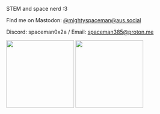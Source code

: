 STEM and space nerd :3

Find me on Mastodon: [@mightyspaceman@aus.social](https://aus.social/deck/@mightyspaceman)

Discord: spaceman0x2a / Email: spaceman385@proton.me

<html>
<p>
 <img height="180em" src="https://github-readme-stats.vercel.app/api?username=MightySpaceman&theme=radical&show_icons=true&hide_rank=true" />
 <img height="180em" src="https://github-readme-stats.vercel.app/api/top-langs/?username=MightySpaceman&theme=radical&layout=compact" />
</p>
</html>
